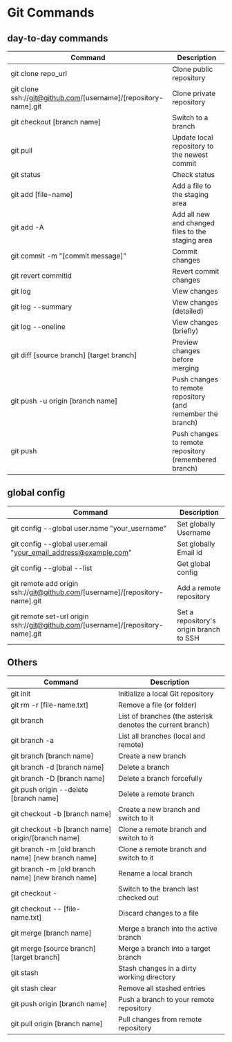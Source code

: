 # Git Commands

## day-to-day commands
| Command                 | Description |
| -------- | ------- |
| git clone repo_url    | Clone public repository    |
| git clone ssh://git@github.com/[username]/[repository-name].git    | Clone private repository    |
| git checkout [branch name]    | Switch to a branch    |
| git pull    | Update local repository to the newest commit    |
| git status    | Check status    |
| git add [file-name]    | Add a file to the staging area    |
| git add -A    | Add all new and changed files to the staging area    |
| git commit -m "[commit message]"    | Commit changes    |
| git revert commitid    | Revert commit changes    |
| git log    | View changes    |
| git log --summary    | View changes (detailed)    |
| git log --oneline    | View changes (briefly)    |
| git diff [source branch] [target branch]    | Preview changes before merging    |
| git push -u origin [branch name]    | Push changes to remote repository (and remember the branch)    |
| git push    | Push changes to remote repository (remembered branch)    |

## global config
| Command                 | Description |
| -------- | ------- |
| git config --global user.name "your_username"  | Set globally Username    |
| git config --global user.email "your_email_address@example.com" | Set globally Email id     |
| git config --global --list    | Get global config    |
| git remote add origin ssh://git@github.com/[username]/[repository-name].git    | Add a remote repository    |
| git remote set-url origin ssh://git@github.com/[username]/[repository-name].git    | Set a repository's origin branch to SSH    |

## Others                                                                         
| Command                 | Description |
| -------- | ------- |
| git init    | Initialize a local Git repository    |
| git rm -r [file-name.txt]    | Remove a file (or folder)    |
| git branch    | List of branches (the asterisk denotes the current branch)    |
| git branch -a    | List all branches (local and remote)    |
| git branch [branch name]    | Create a new branch    |
| git branch -d [branch name]    | Delete a branch    |
| git branch -D [branch name]    | Delete a branch forcefully    |
| git push origin --delete [branch name]    | Delete a remote branch    |
| git checkout -b [branch name]    | Create a new branch and switch to it    |
| git checkout -b [branch name] origin/[branch name]    | Clone a remote branch and switch to it    |
| git branch -m [old branch name] [new branch name]    | Clone a remote branch and switch to it    |
| git branch -m [old branch name] [new branch name]    | Rename a local branch    |
| git checkout -    | Switch to the branch last checked out    |
| git checkout -- [file-name.txt]    | Discard changes to a file    |
| git merge [branch name]    | Merge a branch into the active branch    |
| git merge [source branch] [target branch]    | Merge a branch into a target branch    |
| git stash    | 	Stash changes in a dirty working directory    |
| git stash clear    | Remove all stashed entries    |
| git push origin [branch name]    | Push a branch to your remote repository    |
| git pull origin [branch name]    | Pull changes from remote repository    |




